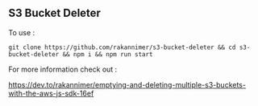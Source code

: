## S3 Bucket Deleter

To use :

```
git clone https://github.com/rakannimer/s3-bucket-deleter && cd s3-bucket-deleter && npm i && npm run start
```

For more information check out :

https://dev.to/rakannimer/emptying-and-deleting-multiple-s3-buckets-with-the-aws-js-sdk-16ef
